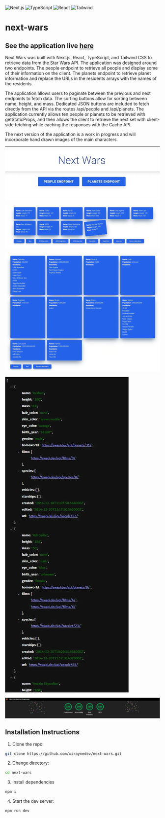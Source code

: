 ![Next.js](https://img.shields.io/badge/Next.js-13.0.0-lightgrey)
![TypeScript](https://img.shields.io/badge/TypeScript-4.8.3-blue)
![React](https://img.shields.io/badge/React-18.2.0-blue)
![Tailwind](https://img.shields.io/badge/TailwindCSS-3.2.6-blue)

# next-wars

## See the application live [here](https://next-wars.vercel.app/)

Next Wars was built with Next.js, React, TypeScript, and Tailwind CSS to retrieve data from the Star Wars API. The application was designed around two endpoints. The people endpoint to retrieve all people and display some of their information on the client. The planets endpoint to retrieve planet information and replace the URLs in the residents arrays with the names of the residents.

The application allows users to paginate between the previous and next endpoints to fetch data. The sorting buttons allow for sorting between name, height, and mass. Dedicated JSON buttons are included to fetch directly from the API via the routes /api/people and /api/planets. The application currently allows ten people or planets to be retrieved with getStaticProps, and then allows the client to retrieve the next set with client-side fetching while caching the responses with the Cache API.

The next version of the application is a work in progress and will incorporate hand drawn images of the main characters.

---

![application screenshot](assets/images/application-screenshots/application-screenshot.webp)

![people screenshot](assets/images/application-screenshots/people-screenshot.webp)

![planets screenshot](assets/images/application-screenshots/planets-screenshot.webp)

![people api](assets/images/application-screenshots/people-api.webp)

![lighthouse screenshot](assets/images/application-screenshots/lighthouse.webp)

## Installation Instructions

1. Clone the repo:

```sh
git clone https://github.com/xiraynedev/next-wars.git
```

2. Change directory:

```sh
cd next-wars
```

3. Install dependencies

```sh
npm i
```

4. Start the dev server:

```sh
npm run dev
```
